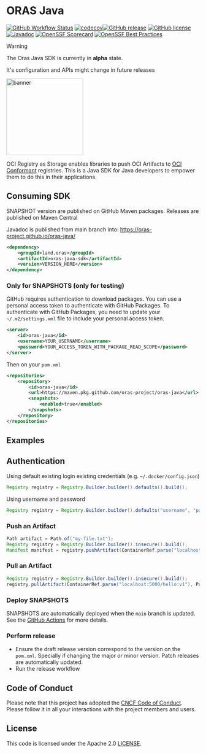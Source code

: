 # ORAS Java

[![GitHub Workflow Status](https://github.com/oras-project/oras-java/actions/workflows/build.yml/badge.svg)](https://github.com/oras-project/oras-java/actions/workflows/build.yml)
[![codecov](https://codecov.io/gh/oras-project/oras-java/branch/main/graph/badge.svg)](https://codecov.io/gh/oras-project/oras-java)[![GitHub release](https://img.shields.io/github/v/release/oras-project/oras-java)](https://github.com/oras-project/oras-java/releases)
[![GitHub license](https://img.shields.io/github/license/oras-project/oras-java)](https://github.com/oras-project/oras-java/blob/main/LICENSE)
[![Javadoc](https://img.shields.io/badge/javadoc-latest-blue)](https://oras-project.github.io/oras-java/)
[![OpenSSF Scorecard](https://api.scorecard.dev/projects/github.com/oras-project/oras-java/badge)](https://scorecard.dev/viewer/?uri=github.com/oras-project/oras-java)
[![OpenSSF Best Practices](https://www.bestpractices.dev/projects/10047/badge)](https://www.bestpractices.dev/projects/10047)

> [!WARNING]
> The Oras Java SDK is currently in **alpha** state.
>
> It's configuration and APIs might change in future releases

<p align="left">
<a href="https://oras.land/"><img src="https://oras.land/img/oras.svg" alt="banner" width="200px"></a>
</p>

OCI Registry as Storage enables libraries to push OCI Artifacts to [OCI Conformant](https://github.com/opencontainers/oci-conformance) registries. This is a Java SDK for Java developers to empower them to do this in their applications.

## Consuming SDK

SNAPSHOT version are published on GitHub Maven packages.
Releases are published on Maven Central

Javadoc is published from main branch into: https://oras-project.github.io/oras-java/

```xml
<dependency>
    <groupId>land.oras</groupId>
    <artifactId>oras-java-sdk</artifactId>
    <version>VERSION_HERE</version>
</dependency>
```

### Only for SNAPSHOTS (only for testing)

GitHub requires authentication to download packages. You can use a personal access token to authenticate with GitHub Packages. To authenticate with GitHub Packages, you need to update your `~/.m2/settings.xml` file to include your personal access token.

```xml
<server>
    <id>oras-java</id>
    <username>YOUR_USERNAME</username>
    <password>YOUR_ACCESS_TOKEN_WITH_PACKAGE_READ_SCOPE</password>
</server>
```

Then on your `pom.xml`

```xml
<repositories>
    <repository>
        <id>oras-java</id>
        <url>https://maven.pkg.github.com/oras-project/oras-java</url>
        <snapshots>
            <enabled>true</enabled>
        </snapshots>
    </repository>
</repositories>
```

## Examples

## Authentication

Using default existing login existing credentials (e.g. `~/.docker/config.json`)

```java
Registry registry = Registry.Builder.builder().defaults().build();
```

Using username and password

```java
Registry registry = Registry.Builder.builder().defaults("username", "password").build();
```

### Push an Artifact

```java
Path artifact = Path.of("my-file.txt");
Registry registry = Registry.Builder.builder().insecure().build();
Manifest manifest = registry.pushArtifact(ContainerRef.parse("localhost:5000/hello:v1"), artifact);
```

### Pull an Artifact

```java
Registry registry = Registry.Builder.builder().insecure().build();
registry.pullArtifact(ContainerRef.parse("localhost:5000/hello:v1"), Path.of("folder"));
```

### Deploy SNAPSHOTS

SNAPSHOTS are automatically deployed when the `main` branch is updated. See the [GitHub Actions](.github/workflows/deploy-snapshots.yml) for more details.

### Perform release

- Ensure the draft release version correspond to the version on the `pom.xml`. Specially if changing the major or minor version. Patch releases are automatically updated.
- Run the release workflow

## Code of Conduct

Please note that this project has adopted the [CNCF Code of Conduct](https://github.com/cncf/foundation/blob/master/code-of-conduct.md).
Please follow it in all your interactions with the project members and users.

## License

This code is licensed under the Apache 2.0 [LICENSE](LICENSE).
